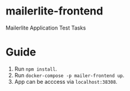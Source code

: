 # mailerlite-frontend
Mailerlite Application Test Tasks

# Guide
1. Run ```npm install```.
2. Run ```docker-compose -p mailer-frontend up```.
3. App can be acccess via ```localhost:38308```.
